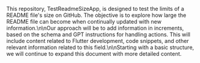 This repository, TestReadmeSizeApp, is designed to test the limits of a README file's size on GitHub. The objective is to explore how large the README file can become when continually updated with new information.\n\nOur approach will be to add information in increments, based on the schema and GPT instructions for handling actions. This will include content related to Flutter development, code snippets, and other relevant information related to this field.\n\nStarting with a basic structure, we will continue to expand this document with more detailed content.